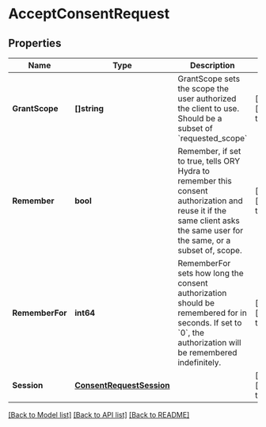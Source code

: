 # AcceptConsentRequest

## Properties
Name | Type | Description | Notes
------------ | ------------- | ------------- | -------------
**GrantScope** | **[]string** | GrantScope sets the scope the user authorized the client to use. Should be a subset of &#x60;requested_scope&#x60; | [optional] [default to null]
**Remember** | **bool** | Remember, if set to true, tells ORY Hydra to remember this consent authorization and reuse it if the same client asks the same user for the same, or a subset of, scope. | [optional] [default to null]
**RememberFor** | **int64** | RememberFor sets how long the consent authorization should be remembered for in seconds. If set to &#x60;0&#x60;, the authorization will be remembered indefinitely. | [optional] [default to null]
**Session** | [**ConsentRequestSession**](consentRequestSession.md) |  | [optional] [default to null]

[[Back to Model list]](../README.md#documentation-for-models) [[Back to API list]](../README.md#documentation-for-api-endpoints) [[Back to README]](../README.md)



